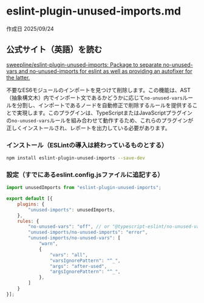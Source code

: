 # eslint-plugin-unused-imports.md

作成日 2025/09/24

## 公式サイト（英語）を読む

[sweepline/eslint-plugin-unused-imports: Package to separate no-unused-vars and no-unused-imports for eslint as well as providing an autofixer for the latter.](https://github.com/sweepline/eslint-plugin-unused-imports)

不要なES6モジュールのインポートを見つけて削除します。この機能は、AST（抽象構文木）内でインポート文であるかどうかに応じて`no-unused-vars`ルールを分割し、インポートであるノードを自動修正で削除するルールを提供することで実現します。このプラグインは、TypeScriptまたはJavaScriptプラグインの`no-unused-vars`ルールを組み合わせて動作するため、これらのプラグインが正しくインストールされ、レポートを出力している必要があります。

### インストール（ESLintの導入は終わっているものとする）

```bash
npm install eslint-plugin-unused-imports --save-dev
```

### 設定（すでにあるeslint.config.jsファイルに追記する）

```javascript
import unusedImports from "eslint-plugin-unused-imports";

export default [{
    plugins: {
        "unused-imports": unusedImports,
    },
    rules: {
        "no-unused-vars": "off", // or "@typescript-eslint/no-unused-vars": "off",
        "unused-imports/no-unused-imports": "error",
        "unused-imports/no-unused-vars": [
            "warn",
            {
                "vars": "all",
                "varsIgnorePattern": "^_",
                "args": "after-used",
                "argsIgnorePattern": "^_",
            },
        ]
    }
}];
```
